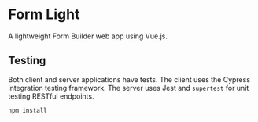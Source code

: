 # Form Light

A lightweight Form Builder web app using Vue.js.

## Testing

Both client and server applications have tests. The client
uses the Cypress integration testing framework. The server
uses Jest and `supertest` for unit testing RESTful endpoints.

```
npm install
```